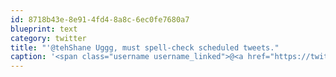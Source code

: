 ```yaml
---
id: 8718b43e-8e91-4fd4-8a8c-6ec0fe7680a7
blueprint: text
category: twitter
title: "'@tehShane Uggg, must spell-check scheduled tweets."
caption: '<span class="username username_linked">@<a href="https://twitter.com/tehShane" title="Shane Lawrence">tehShane</a></span> Uggg, must spell-check scheduled tweets.'
---
```

